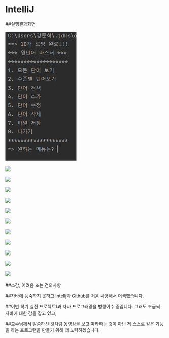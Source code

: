 # IntelliJ
##실행결과화면

![](home.PNG)

![](function4-1.PNG)

![](function1-1.PNG)

![](function4-2.PNG)

![](function1-2.PNG)

![](function0.PNG)

![](function5.PNG)

![](function6.PNG)

![](function7.PNG)

![](function1-3.PNG)

![](function2.PNG)

![](function3.PNG)



##소감, 어려움 또는 건의사항

##자바에 능숙하지 못하고 intellj와 Github를 처음 사용해서 어색했습니다.

##이번 학기 실전 프로젝트1과 자바 프로그래밍을 병행이수 중입니다. 그래도 조금씩 자바에 대한 감을 잡고 있고,

##교수님께서 말씀하신 것처럼 동영상을 보고 따라하는 것이 아닌 저 스스로 같은 기능을 하는 프로그램을 만들기 위해 더 노력하겠습니다.
